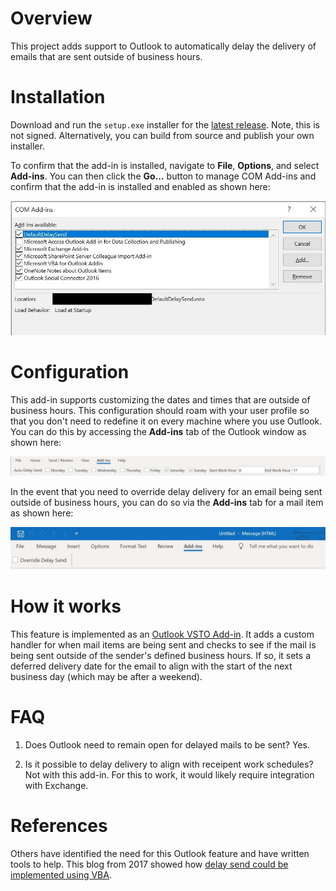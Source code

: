 # Overview

This project adds support to Outlook to automatically delay the delivery of emails that are sent outside of business hours.

# Installation

Download and run the `setup.exe` installer for the [latest release](https://github.com/epakskape/autodelaysend/releases/latest). Note, this is not signed. Alternatively, you can build from source and publish your own installer.

To confirm that the add-in is installed, navigate to **File**, **Options**, and select **Add-ins**. You can then click the **Go...** button to manage COM Add-ins and confirm that the add-in is installed and enabled as shown here:

![Add-in enablement status](https://github.com/epakskape/autodelaysend/raw/master/doc/addin.JPG)

# Configuration

This add-in supports customizing the dates and times that are outside of business hours. This configuration should roam with your user profile so that you don't need to redefine it on every machine where you use Outlook. You can do this by accessing the **Add-ins** tab of the Outlook window as shown here:

![Configuration via explorer ribbon](https://github.com/epakskape/autodelaysend/raw/master/doc/explorer_ribbon.JPG)

In the event that you need to override delay delivery for an email being sent outside of business hours, you can do so via the **Add-ins** tab for a mail item as shown here:

![Overriding delay send via mail ribbon](https://github.com/epakskape/autodelaysend/raw/master/doc/mail_ribbon.JPG)

# How it works

This feature is implemented as an [Outlook VSTO Add-in](https://docs.microsoft.com/en-us/visualstudio/vsto/walkthrough-creating-your-first-vsto-add-in-for-outlook?view=vs-2019). It adds a custom handler for when mail items are being sent and checks to see if the mail is being sent outside of the sender's defined business hours. If so, it sets a deferred delivery date for the email to align with the start of the next business day (which may be after a weekend).

# FAQ

1. Does Outlook need to remain open for delayed mails to be sent? Yes.

2. Is it possible to delay delivery to align with receipent work schedules? Not with this add-in. For this to work, it would likely require integration with Exchange.

# References

Others have identified the need for this Outlook feature and have written tools to help. This blog from 2017 showed how [delay send could be implemented using VBA](https://medium.com/@BMatB/delaying-email-sending-outlook-vba-dbfd41a6ad01).